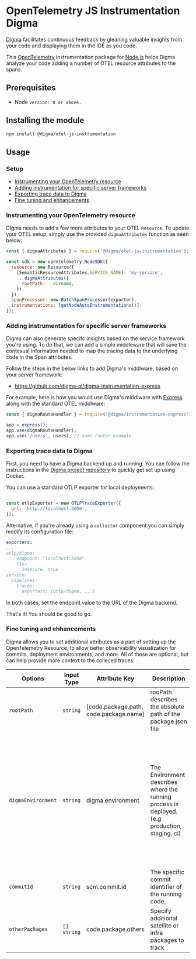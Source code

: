 # OpenTelemetry JS Instrumentation Digma

[Digma](https://digma.ai/) facilitates continuous feedback by gleaning valuable insights from your code and displaying them in the IDE as you code.

This [OpenTelemetry](https://opentelemetry.io/) instrumentation package for [Node.js](https://nodejs.org/en/) helps Digma analyze your code adding a number of OTEL resource attributes to the spans.

## Prerequisites
*  Node  `version: 8 or above.`

## Installing the module
```sh
npm install @digma/otel-js-instrumentation
```

## Usage

### Setup
- [Instrumenting your OpenTelemetry resource](#instrumenting-your-opentelemetry-resource)
- [Adding instrumentation for specific server frameworks](#adding-instrumentation-for-specific-server-frameworks)
- [Exporting trace data to Digma](#exporting-trace-data-to-digma)
- [Fine tuning and ehhancements](#fine-tuning-and-ehhancements)


### Instrumenting your OpenTelemetry resource

Digma needs to add a few more attributes to your OTEL `Resource`. To update your OTEL setup, simply use the provided `digmaAttributes` function as seen below:

```js
const { digmaAttributes } = require('@digma/otel-js-instrumentation');

const sdk = new opentelemetry.NodeSDK({
  resource: new Resource({
    [SemanticResourceAttributes.SERVICE_NAME]: 'my-service',
    ...digmaAttributes({
      rootPath: __dirname,
    }),
  }),
  spanProcessor: new BatchSpanProcessor(exporter),
  instrumentations: [getNodeAutoInstrumentations()],
});
```

### Adding instrumentation for specific server frameworks

Digma can also generate specifc insights based on the service framework you're using. To do that, we can add  a simple middleware that will save the contexual information needed to map the tracing data to the underlying code in the Span attributes.

Follow the steps in the below links to add Digma's middlware, based on your server framework:

* https://github.com/digma-ai/digma-instrumentation-express 

For example, here  is how you would use Digma's middlware with [Express](https://www.npmjs.com/package/@opentelemetry/instrumentation-express) along with the standard OTEL middlware:

```javascript
const { digmaRouteHandler } = require('@digma/instrumentation-express');

app = express();
app.use(digmaRouteHandler);
app.use('/users', users); // some router example
```

### Exporting trace data to Digma

First, you need to have a Digma backend up and running. You can follow the instructions in the [Digma project repository](https://github.com/digma-ai/digma#running-digma-locally) to quickly get set up using Docker.

You can use a standard OTLP exporter for local deployments:

```javascript

const otlpExporter = new OTLPTraceExporter({
  url: 'http://localhost:5050',
});

```

Alternative, if you're already using a `collector` component you can simply modify its configuration file:

```yaml
exporters:
...
otlp/digma:
    endpoint: "localhost:5050"
    tls:
      insecure: true
service:
  pipelines:
    traces:
      exporters: [otlp/digma, ...]
```

In both cases, set the endpoint value to the URL of the Digma backend.

That's it! You should be good to go.

### Fine tuning and ehhancements

Digma allows you to set additional attributes as a part of setting up the OpenTelemetry Resource, to allow better observability visualization for commits, deployment environments, and more. All of these are optional, but can help provide more context to the colleced traces:

| Options | Input Type  | Attribute Key | Description | Default |
| --- | --- | --- | --- | --- |
| `rootPath` | `string` | [code.package.path, code.package.name]| rooPath describes the absolute path of the package.json file | None 
| `digmaEnvironment` | `string` | digma.environment |  The Environment describes where the running process is deployed. (e.g production, staging, ci) | If no deployment environment is provided, we'll assume this is a local deployment env and mark it using the local hostname. It will be visible to that machine only.
| `commitId` | `string`  | scm.commit.id | The specific commit identifier of the running code. | |
`otherPackages` | `[] string` | code.package.others | Specify additional satellite or infra packages to track | |